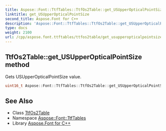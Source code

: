 ```yaml
---
title: Aspose::Font::TtfTables::TtfOs2Table::get_USUpperOpticalPointSize method
linktitle: get_USUpperOpticalPointSize
second_title: Aspose.Font for C++
description: 'Aspose::Font::TtfTables::TtfOs2Table::get_USUpperOpticalPointSize method. Gets USUpperOpticalPointSize value in C++.'
type: docs
weight: 2100
url: /cpp/aspose.font.ttftables/ttfos2table/get_usupperopticalpointsize/
---
```

## TtfOs2Table::get_USUpperOpticalPointSize method


Gets USUpperOpticalPointSize value.

```cpp
uint16_t Aspose::Font::TtfTables::TtfOs2Table::get_USUpperOpticalPointSize() const
```

## See Also

* Class [TtfOs2Table](../)
* Namespace [Aspose::Font::TtfTables](../../)
* Library [Aspose.Font for C++](../../../)

